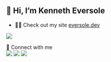  ## 👋 Hi, I’m Kenneth Eversole
- 👨‍💻 Check out my site [eversole.dev](https://eversole.dev/)


![](https://komarev.com/ghpvc/?username=kennetheversole)


<p>
  📣 Connect with me <br/>
  <a href="mailto:kenneth.eversole@gmail.com?subject=[GitHub]%20🔥%20Prise%20de%20contact&body=Bonjour%20Stan%2C%0A%0AJe%20viens%20vers%20toi%20aujourd%27hui%20apr%C3%A8s%20avoir%20vu%20ton%20profil%20GitHub%20pour%20..."><img src="https://img.shields.io/badge/e‑mail-D14836.svg?style=for-the-badge&logo=GMail&logoColor=white"/></a>
  <a href="https://www.linkedin.com/in/kennetheversole/"><img src="https://img.shields.io/badge/linkedin-0077B5.svg?style=for-the-badge&logo=linkedin&logoColor=white"/></a>
  <a href="https://twitter.com/kennetheversole"><img src="https://img.shields.io/badge/twitter-1DA1F2.svg?style=for-the-badge&logo=twitter&logoColor=white"/></a>
</p>
